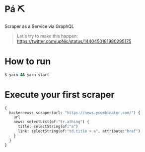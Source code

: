 # Pá ⛏
Scraper as a Service via GraphQL

> Let's try to make this happen: https://twitter.com/upNic/status/1440450181980295175


# How to run
```bash
$ yarn && yarn start
```

# Execute your first scraper
```graphql
{
  hackernews: scraper(url: "https://news.ycombinator.com/") {
    url
    news: selectList(of:"tr.athing") {
      title: selectString(of:"a")
      link: selectString(of:"td.title > a", attribute:"href")
    }
  }
}
```
